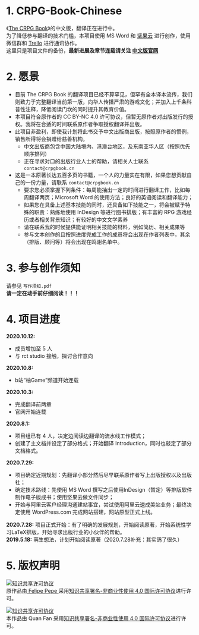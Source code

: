 <!-- 这是“README.pdf”的源码，请一般用户阅读PDF版以获取最佳体验 -->
# 1. CRPG-Book-Chinese

《[The CRPG Book](https://crpgbook.wordpress.com/)》的中文版，翻译正在进行中。  
为了降低参与翻译的技术门槛，本项目使用 MS Word 和 [坚果云](www.jianguoyun.com) 进行创作，使用微信群和 [Trello](www.trello.com) 进行通讯协作。  
这里只是项目文件的备份，__最新进展及章节连载请关注 [中文版官网](https://crpgbook.cn)__

# 2. 愿景

* 目前 The CRPG Book 的翻译项目已经不算罕见，但罕有全本译本流传，我们则致力于完整翻译当前第一版，向华人传播严肃的游戏文化；并加入上千条科普性注释，降低阅读门坎的同时提升其教育价值。
* 本项目符合原作者的 CC BY-NC 4.0 许可协议，但暂无原作者对出版发行的授权。我将在合适的时间联系原作者争取授权翻译并出版。
* 此项目非盈利，即使我计划将此书交予中文出版商出版，按照原作者的惯例，销售所得将会捐赠给慈善机构。
    * 中文出版商包含中国大陆境内、港澳台地区，及东南亚华人区（按照优先顺序排列）
    * 正在寻求对口的出版行业人士的帮助，请相关人士联系 `contact@crpgbook.cn`
* 这是一本原著长达五百多页的书籍，一个人的力量实在有限，如果您想贡献自己的一份力量，请联系 `contact@crpgbook.cn`
    * 要求您必须掌握下列条件：每周能抽出一定的时间进行翻译工作，比如每周翻译两页；Microsoft Word 的使用方法；良好的英语阅读和翻译能力；
    * 如果您在具备上述基本技能的同时，还具备如下技能之一，将会被赋予特殊的职责：熟练地使用 InDesign 等进行图书排版；有丰富的 RPG 游戏经历或者相关背景知识；有较好的中文文学素养
    * 请在联系我的时候提供能证明相关技能的材料，例如简历、相关成果等
    * 参与文本创作的且按照进度完成工作的成员将会出现在作者列表中，其余（排版、顾问等）将会出现在鸣谢名单中。

# 3. 参与创作须知

请参见 `写作须知.pdf`  
__请一定在动手前仔细阅读！！！__

# 4. 项目进度
__2020.10.12:__
* 成员增加至 5 人
* 与 rct studio 接触，探讨合作意向

__2020.10.8:__
* b站“柚Game”频道开始连载

__2020.10.3:__ 
* 完成翻译前两章
* 官网开始连载

__2020.8.1:__ 
* 项目组已有 4 人，决定边阅读边翻译的流水线工作模式；
* 创建了主文档并设定了部分格式；开始翻译 Introduction，同时也敲定了部分文档格式。

__2020.7.29:__   
* 项目确定近期规划：先翻译小部分然后尽早联系原作者写上出版授权以及出版社；
* 确定技术路线：先使用 MS Word 撰写之后使用InDesign（暂定）等排版软件制作电子版成书；使用坚果云做文件同步；
* 开始与阿里云客户经理沟通建站事宜，尝试使用阿里云速成美站业务；最终决定使用 WordPress.com 完成网站搭建，网站原型正式上线。

__2020.7.28:__ 项目正式开始：有了明确的发展规划，开始阅读原著，开始系统性学习LaTeX排版，开始寻求出版行业的小伙伴的帮助。  
__2019.5.18:__ 萌生想法，计划开始阅读原著（2020.7.28补充：其实鸽了很久）

# 5. 版权声明

<a rel="license" href="http://creativecommons.org/licenses/by-nc/4.0/"><img alt="知识共享许可协议" style="border-width:0" src="https://i.creativecommons.org/l/by-nc/4.0/88x31.png" /></a><br />原作品由<span xmlns:cc="http://creativecommons.org/ns#" property="cc:attributionName"><a href="https://crpgbook.wordpress.com/"> Felipe Pepe </a></span>采用<a rel="license" href="http://creativecommons.org/licenses/by-nc/4.0/">知识共享署名-非商业性使用 4.0 国际许可协议</a>进行许可。

<a rel="license" href="http://creativecommons.org/licenses/by-nc/4.0/"><img alt="知识共享许可协议" style="border-width:0" src="https://i.creativecommons.org/l/by-nc/4.0/88x31.png" /></a><br />本作品由<span xmlns:cc="http://creativecommons.org/ns#" property="cc:attributionName"> Quan Fan </span>采用<a rel="license" href="http://creativecommons.org/licenses/by-nc/4.0/">知识共享署名-非商业性使用 4.0 国际许可协议</a>进行许可。